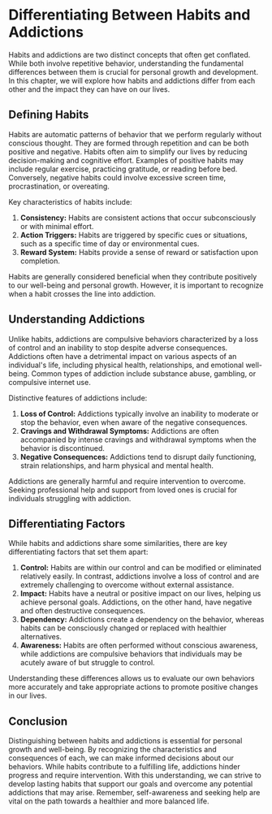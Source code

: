 # Differentiating Between Habits and Addictions

Habits and addictions are two distinct concepts that often get conflated. While both involve repetitive behavior, understanding the fundamental differences between them is crucial for personal growth and development. In this chapter, we will explore how habits and addictions differ from each other and the impact they can have on our lives.

## Defining Habits

Habits are automatic patterns of behavior that we perform regularly without conscious thought. They are formed through repetition and can be both positive and negative. Habits often aim to simplify our lives by reducing decision-making and cognitive effort. Examples of positive habits may include regular exercise, practicing gratitude, or reading before bed. Conversely, negative habits could involve excessive screen time, procrastination, or overeating.

Key characteristics of habits include:

1. **Consistency:** Habits are consistent actions that occur subconsciously or with minimal effort.
2. **Action Triggers:** Habits are triggered by specific cues or situations, such as a specific time of day or environmental cues.
3. **Reward System:** Habits provide a sense of reward or satisfaction upon completion.

Habits are generally considered beneficial when they contribute positively to our well-being and personal growth. However, it is important to recognize when a habit crosses the line into addiction.

## Understanding Addictions

Unlike habits, addictions are compulsive behaviors characterized by a loss of control and an inability to stop despite adverse consequences. Addictions often have a detrimental impact on various aspects of an individual's life, including physical health, relationships, and emotional well-being. Common types of addiction include substance abuse, gambling, or compulsive internet use.

Distinctive features of addictions include:

1. **Loss of Control:** Addictions typically involve an inability to moderate or stop the behavior, even when aware of the negative consequences.
2. **Cravings and Withdrawal Symptoms:** Addictions are often accompanied by intense cravings and withdrawal symptoms when the behavior is discontinued.
3. **Negative Consequences:** Addictions tend to disrupt daily functioning, strain relationships, and harm physical and mental health.

Addictions are generally harmful and require intervention to overcome. Seeking professional help and support from loved ones is crucial for individuals struggling with addiction.

## Differentiating Factors

While habits and addictions share some similarities, there are key differentiating factors that set them apart:

1. **Control:** Habits are within our control and can be modified or eliminated relatively easily. In contrast, addictions involve a loss of control and are extremely challenging to overcome without external assistance.
2. **Impact:** Habits have a neutral or positive impact on our lives, helping us achieve personal goals. Addictions, on the other hand, have negative and often destructive consequences.
3. **Dependency:** Addictions create a dependency on the behavior, whereas habits can be consciously changed or replaced with healthier alternatives.
4. **Awareness:** Habits are often performed without conscious awareness, while addictions are compulsive behaviors that individuals may be acutely aware of but struggle to control.

Understanding these differences allows us to evaluate our own behaviors more accurately and take appropriate actions to promote positive changes in our lives.

## Conclusion

Distinguishing between habits and addictions is essential for personal growth and well-being. By recognizing the characteristics and consequences of each, we can make informed decisions about our behaviors. While habits contribute to a fulfilling life, addictions hinder progress and require intervention. With this understanding, we can strive to develop lasting habits that support our goals and overcome any potential addictions that may arise. Remember, self-awareness and seeking help are vital on the path towards a healthier and more balanced life.
